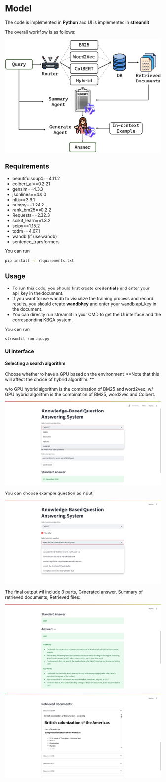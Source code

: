 # Model 

The code is implemented in **Python** and UI is implemented in **streamlit**

The overall workflow is as follows:

<p align="center"> 
    <img src="img\workflow.png">
</p> 

## Requirements
* beautifulsoup4==4.11.2
* colbert_ai==0.2.21
* gensim==4.3.3
* jsonlines==4.0.0
* nltk==3.9.1
* numpy==1.24.2
* rank_bm25==0.2.2
* Requests==2.32.3
* scikit_learn==1.3.2
* scipy==1.15.2
* tqdm==4.67.1
* wandb (if use wandb)
* sentence_transformers

You can run 
```bash
pip install -r requirements.txt
```

## Usage
* To run this code, you should first create **credentials** and enter your api_key in the document. 
* If you want to use wandb to visualize the training process and record results, you should create **wandbKey**  and enter your wandb api_key in the document. 
* You can directly run streamlit in your CMD to get the UI interface and the corresponding KBQA system.

You can run 
```bash
streamlit run app.py
```

### UI interface
#### Selecting a search algorithm 

Choose whether to have a GPU based on the environment. **Note that this will affect the choice of hybrid algorithm. **

w/o GPU hybrid algorithm is the combination of BM25 and word2vec. w/ GPU hybrid algorithm is the combination of BM25, word2vec and Colbert.

<p align="center"> 
    <img src=".\img\1.png">
</p>  

You can choose example question as input.

<p align="center"> 
    <img src=".\img\2.png">
</p> 

The final output wil include 3 parts, Generated answer, Summary of retrieved documents, Retrieved files:

<p align="center"> 
    <img src=".\img\3.png">
</p> 

<p align="center"> 
    <img src=".\img\4.png">
</p> 